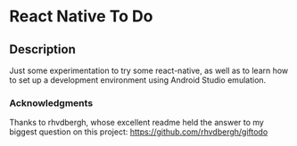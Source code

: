 # React Native To Do

## Description

Just some experimentation to try some react-native, as well as to learn how to set up a development environment using Android Studio emulation.

### Acknowledgments

Thanks to rhvdbergh, whose excellent readme held the answer to my biggest question on this project: https://github.com/rhvdbergh/giftodo